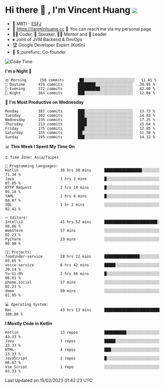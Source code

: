 # Hi there 👋 , I'm Vincent Huang ![](https://komarev.com/ghpvc/?username=Jian-Min-Huang)
- 👀 MBTI - [ESFJ](https://www.16personalities.com/esfj-personality)
- 💎 https://jianminhuang.cc 🙋 You can reach me via my personal page
- 👨‍💻 Coder, 🎤 Speaker, 👨‍🏫 Mentor and 🚀 Leader
- ♠️ Joint of JVM Backend & DevOps
- 🏆 Google Developer Expert (Kotlin)
- 💼 $_purefunc, Co-founder

<!--START_SECTION:waka-->
![Code Time](http://img.shields.io/badge/Code%20Time-1%2C589%20hrs%2055%20mins-blue)

**I'm a Night 🦉** 

```text
🌞 Morning      150 commits       ██░░░░░░░░░░░░░░░░░░░░░░░   11.01 % 
🌆 Daytime      476 commits       ████████░░░░░░░░░░░░░░░░░   34.95 % 
🌃 Evening      572 commits       ██████████░░░░░░░░░░░░░░░   42.00 % 
🌙 Night        164 commits       ███░░░░░░░░░░░░░░░░░░░░░░   12.04 % 

```
📅 **I'm Most Productive on Wednesday** 

```text
Monday         187 commits       ███░░░░░░░░░░░░░░░░░░░░░░   13.73 % 
Tuesday        202 commits       ███░░░░░░░░░░░░░░░░░░░░░░   14.83 % 
Wednesday      235 commits       ████░░░░░░░░░░░░░░░░░░░░░   17.25 % 
Thursday       213 commits       ████░░░░░░░░░░░░░░░░░░░░░   15.64 % 
Friday         175 commits       ███░░░░░░░░░░░░░░░░░░░░░░   12.85 % 
Saturday       155 commits       ██░░░░░░░░░░░░░░░░░░░░░░░   11.38 % 
Sunday         195 commits       ███░░░░░░░░░░░░░░░░░░░░░░   14.32 % 

```


📊 **This Week I Spent My Time On** 

```text
⌚︎ Time Zone: Asia/Taipei

💬 Programming Languages: 
Kotlin                   30 hrs 50 mins      █████████████████░░░░░░░░   71.34 % 
Java                     3 hrs 2 mins        █░░░░░░░░░░░░░░░░░░░░░░░░   07.05 % 
HTTP Request             2 hrs 14 mins       █░░░░░░░░░░░░░░░░░░░░░░░░   05.18 % 
YAML                     2 hrs 6 mins        █░░░░░░░░░░░░░░░░░░░░░░░░   04.87 % 
SQL                      1 hr 2 mins         ░░░░░░░░░░░░░░░░░░░░░░░░░   02.41 % 

🔥 Editors: 
IntelliJ                 41 hrs 52 mins      ████████████████████████░   96.86 % 
WebStorm                 57 mins             ░░░░░░░░░░░░░░░░░░░░░░░░░   02.23 % 
PyCharm                  23 mins             ░░░░░░░░░░░░░░░░░░░░░░░░░   00.90 % 

🐱‍💻 Projects: 
foodinder-service        28 hrs 22 mins      ████████████████░░░░░░░░░   65.65 % 
voice-service            8 hrs 42 mins       █████░░░░░░░░░░░░░░░░░░░░   20.14 % 
Yu-Gi-Oh                 2 hrs 56 mins       █░░░░░░░░░░░░░░░░░░░░░░░░   06.81 % 
pheme.social             57 mins             ░░░░░░░░░░░░░░░░░░░░░░░░░   02.23 % 
demo                     50 mins             ░░░░░░░░░░░░░░░░░░░░░░░░░   01.95 % 

💻 Operating System: 
Mac                      43 hrs 13 mins      █████████████████████████   100.00 % 

```

**I Mostly Code in Kotlin** 

```text
Kotlin                   13 repos            ██████████░░░░░░░░░░░░░░░   43.33 % 
Java                     7 repos             █████░░░░░░░░░░░░░░░░░░░░   23.33 % 
HTML                     4 repos             ███░░░░░░░░░░░░░░░░░░░░░░   13.33 % 
JavaScript               2 repos             █░░░░░░░░░░░░░░░░░░░░░░░░   06.67 % 
Vim Script               1 repo              ░░░░░░░░░░░░░░░░░░░░░░░░░   03.33 % 

```



 Last Updated on 15/02/2023 01:42:23 UTC
<!--END_SECTION:waka-->
